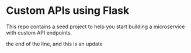 Custom APIs using Flask
=========================================================

This repo contains a seed project to help you start building a microservice with custom API endpoints.


the end of the line, and this is an update
